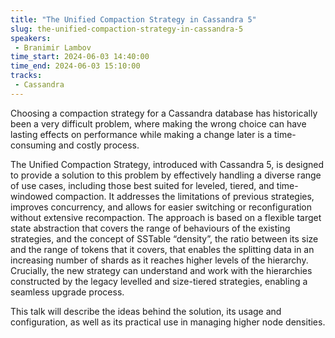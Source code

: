 ```yaml
---
title: "The Unified Compaction Strategy in Cassandra 5"
slug: the-unified-compaction-strategy-in-cassandra-5
speakers:
 - Branimir Lambov
time_start: 2024-06-03 14:40:00
time_end: 2024-06-03 15:10:00
tracks:
 - Cassandra
---
```


Choosing a compaction strategy for a Cassandra database has historically been a very difficult problem, where making the wrong choice can have lasting effects on performance while making a change later is a time-consuming and costly process.
 
 
 
 The Unified Compaction Strategy, introduced with Cassandra 5, is designed to provide a solution to this problem by effectively handling a diverse range of use cases, including those best suited for leveled, tiered, and time-windowed compaction. It addresses the limitations of previous strategies, improves concurrency, and allows for easier switching or reconfiguration without extensive recompaction. The approach is based on a flexible target state abstraction that covers the range of behaviours of the existing strategies, and the concept of SSTable “density”, the ratio between its size and the range of tokens that it covers, that enables the splitting data in an increasing number of shards as it reaches higher levels of the hierarchy. Crucially, the new strategy can understand and work with the hierarchies constructed by the legacy levelled and size-tiered strategies, enabling a seamless upgrade process.
 
 
 
 This talk will describe the ideas behind the solution, its usage and configuration, as well as its practical use in managing higher node densities.